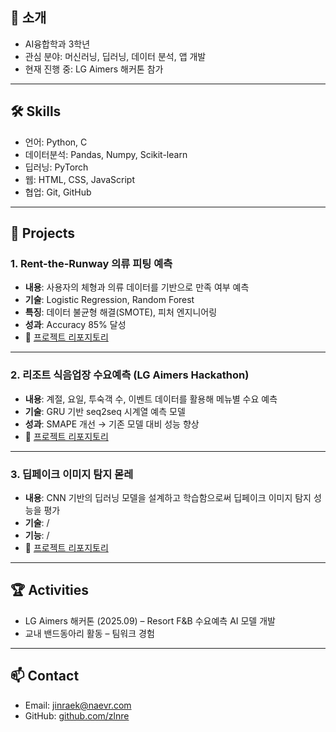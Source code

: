 ## 👋 소개
- AI융합학과 3학년
- 관심 분야: 머신러닝, 딥러닝, 데이터 분석, 앱 개발
- 현재 진행 중: LG Aimers 해커톤 참가

---

## 🛠️ Skills
- 언어: Python, C
- 데이터분석: Pandas, Numpy, Scikit-learn
- 딥러닝: PyTorch
- 웹: HTML, CSS, JavaScript
- 협업: Git, GitHub

---


## 📂 Projects
### 1. Rent-the-Runway 의류 피팅 예측
- **내용**: 사용자의 체형과 의류 데이터를 기반으로 만족 여부 예측  
- **기술**: Logistic Regression, Random Forest  
- **특징**: 데이터 불균형 해결(SMOTE), 피처 엔지니어링  
- **성과**: Accuracy 85% 달성  
- 🔗 [프로젝트 리포지토리](https://github.com/본인아이디/rtr-fit-prediction)  

---

### 2. 리조트 식음업장 수요예측 (LG Aimers Hackathon)
- **내용**: 계절, 요일, 투숙객 수, 이벤트 데이터를 활용해 메뉴별 수요 예측  
- **기술**: GRU 기반 seq2seq 시계열 예측 모델  
- **성과**: SMAPE 개선 → 기존 모델 대비 성능 향상  
- 🔗 [프로젝트 리포지토리](https://github.com/본인아이디/lg-aimers-demand-forecasting)  

---

### 3. 딥페이크 이미지 탐지 몯레
- **내용**: CNN 기반의 딥러닝 모델을 설계하고 학습함으로써 딥페이크 이미지 탐지 성능을 평가
- **기술**: /
- **기능**: /  
- 🔗 [프로젝트 리포지토리](https://github.com/본인아이디/friend-calendar-app)  



---

## 🏆 Activities
- LG Aimers 해커톤 (2025.09) – Resort F&B 수요예측 AI 모델 개발
- 교내 밴드동아리 활동 – 팀워크 경험

---

## 📫 Contact
- Email: jinraek@naevr.com
- GitHub: [github.com/zlnre](https://github.com/zlnre)
